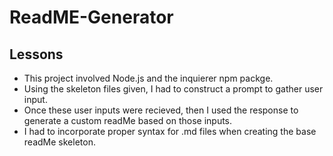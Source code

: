 # ReadME-Generator

## Lessons
* This project involved Node.js and the inquierer npm packge.
* Using the skeleton files given, I had to construct a prompt to gather user input.
* Once these user inputs were recieved, then I used the response to generate a custom readMe based on those inputs.
* I had to incorporate proper syntax for .md files when creating the base readMe skeleton. 